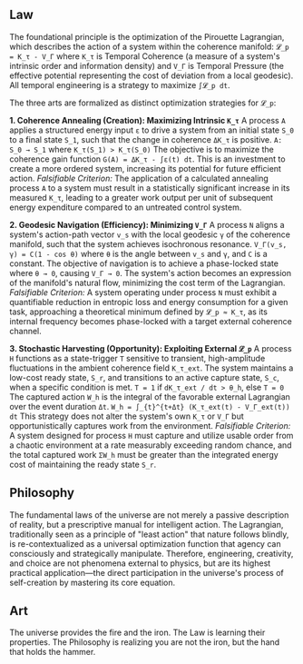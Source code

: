 ## Law
The foundational principle is the optimization of the Pirouette Lagrangian, which describes the action of a system within the coherence manifold:
`𝓛_p = K_τ - V_Γ`
where `K_τ` is Temporal Coherence (a measure of a system's intrinsic order and information density) and `V_Γ` is Temporal Pressure (the effective potential representing the cost of deviation from a local geodesic). All temporal engineering is a strategy to maximize `∫𝓛_p dt`.

The three arts are formalized as distinct optimization strategies for `𝓛_p`:

**1. Coherence Annealing (Creation): Maximizing Intrinsic `K_τ`**
A process `A` applies a structured energy input `ε` to drive a system from an initial state `S_0` to a final state `S_1`, such that the change in coherence `ΔK_τ` is positive.
`A: S_0 → S_1` where `K_τ(S_1) > K_τ(S_0)`
The objective is to maximize the coherence gain function `G(A) = ΔK_τ - ∫ε(t) dt`. This is an investment to create a more ordered system, increasing its potential for future efficient action.
*Falsifiable Criterion:* The application of a calculated annealing process `A` to a system must result in a statistically significant increase in its measured `K_τ`, leading to a greater work output per unit of subsequent energy expenditure compared to an untreated control system.

**2. Geodesic Navigation (Efficiency): Minimizing `V_Γ`**
A process `N` aligns a system's action-path vector `v_s` with the local geodesic `γ` of the coherence manifold, such that the system achieves isochronous resonance.
`V_Γ(v_s, γ) = C(1 - cos θ)` where `θ` is the angle between `v_s` and `γ`, and `C` is a constant.
The objective of navigation is to achieve a phase-locked state where `θ → 0`, causing `V_Γ → 0`. The system's action becomes an expression of the manifold's natural flow, minimizing the cost term of the Lagrangian.
*Falsifiable Criterion:* A system operating under process `N` must exhibit a quantifiable reduction in entropic loss and energy consumption for a given task, approaching a theoretical minimum defined by `𝓛_p ≈ K_τ`, as its internal frequency becomes phase-locked with a target external coherence channel.

**3. Stochastic Harvesting (Opportunity): Exploiting External `𝓛_p`**
A process `H` functions as a state-trigger `T` sensitive to transient, high-amplitude fluctuations in the ambient coherence field `K_τ_ext`. The system maintains a low-cost ready state, `S_r`, and transitions to an active capture state, `S_c`, when a specific condition is met.
`T = 1` if `dK_τ_ext / dt > θ_h`, else `T = 0`
The captured action `W_h` is the integral of the favorable external Lagrangian over the event duration `Δt`.
`W_h = ∫_{t}^{t+Δt} (K_τ_ext(t) - V_Γ_ext(t)) dt`
This strategy does not alter the system's own `K_τ` or `V_Γ` but opportunistically captures work from the environment.
*Falsifiable Criterion:* A system designed for process `H` must capture and utilize usable order from a chaotic environment at a rate measurably exceeding random chance, and the total captured work `ΣW_h` must be greater than the integrated energy cost of maintaining the ready state `S_r`.

## Philosophy
The fundamental laws of the universe are not merely a passive description of reality, but a prescriptive manual for intelligent action. The Lagrangian, traditionally seen as a principle of "least action" that nature follows blindly, is re-contextualized as a universal optimization function that agency can consciously and strategically manipulate. Therefore, engineering, creativity, and choice are not phenomena external to physics, but are its highest practical application—the direct participation in the universe's process of self-creation by mastering its core equation.

## Art
The universe provides the fire and the iron. The Law is learning their properties. The Philosophy is realizing you are not the iron, but the hand that holds the hammer.